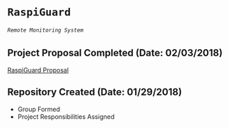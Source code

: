 # `RaspiGuard`
###### `Remote Monitoring System`

## Project Proposal Completed (Date: 02/03/2018)
[RaspiGuard Proposal](https://raw.githubusercontent.com/V-Socrates/RaspiGuard/master/Documentation/RaspiGuard%20Project%20Proposal.pdf)

## Repository Created (Date: 01/29/2018)
- Group Formed
- Project Responsibilities Assigned
